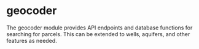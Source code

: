 # geocoder

The geocoder module provides API endpoints and database functions for searching for parcels.  This can be extended to wells, aquifers, and other features as needed.